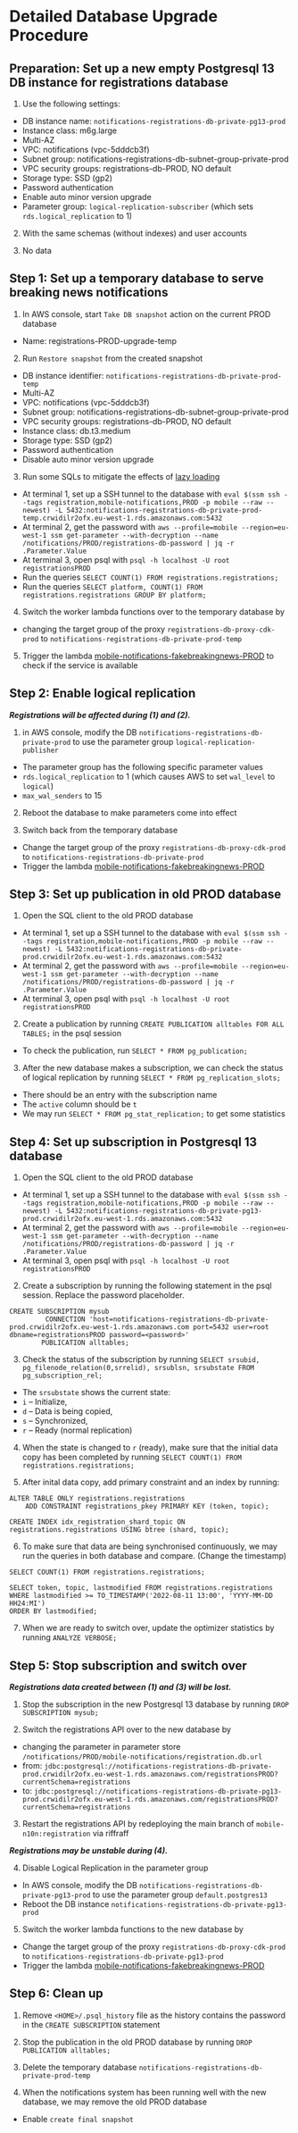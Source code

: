# Detailed Database Upgrade Procedure

## Preparation: Set up a new empty Postgresql 13 DB instance for registrations database
1. Use the following settings:
- DB instance name: `notifications-registrations-db-private-pg13-prod`
- Instance class: m6g.large
- Multi-AZ
- VPC: notifications (vpc-5dddcb3f)
- Subnet group: notifications-registrations-db-subnet-group-private-prod
- VPC security groups: registrations-db-PROD, NO default
- Storage type: SSD (gp2)
- Password authentication
- Enable auto minor version upgrade
- Parameter group: `logical-replication-subscriber` (which sets `rds.logical_replication` to 1)

2. With the same schemas (without indexes) and user accounts

3. No data

## Step 1: Set up a temporary database to serve breaking news notifications
1. In AWS console, start `Take DB snapshot` action on the current PROD database
- Name: registrations-PROD-upgrade-temp

2. Run `Restore snapshot` from the created snapshot

- DB instance identifier: `notifications-registrations-db-private-prod-temp`
- Multi-AZ
- VPC: notifications (vpc-5dddcb3f)
- Subnet group: notifications-registrations-db-subnet-group-private-prod
- VPC security groups: registrations-db-PROD, NO default
- Instance class: db.t3.medium
- Storage type: SSD (gp2)
- Password authentication
- Disable auto minor version upgrade

3. Run some SQLs to mitigate the effects of [lazy loading](https://docs.aws.amazon.com/AmazonRDS/latest/UserGuide/USER_RestoreFromSnapshot.html)
- At terminal 1, set up a SSH tunnel to the database with `eval $(ssm ssh --tags registration,mobile-notifications,PROD -p mobile --raw --newest) -L 5432:notifications-registrations-db-private-prod-temp.crwidilr2ofx.eu-west-1.rds.amazonaws.com:5432`
- At terminal 2, get the password with `aws --profile=mobile --region=eu-west-1 ssm get-parameter --with-decryption --name /notifications/PROD/registrations-db-password | jq -r .Parameter.Value`
- At terminal 3, open psql with `psql -h localhost -U root registrationsPROD`
- Run the queries `SELECT COUNT(1) FROM registrations.registrations;`
- Run the queries `SELECT platform, COUNT(1) FROM registrations.registrations GROUP BY platform;`

4. Switch the worker lambda functions over to the temporary database by 
- changing the target group of the proxy `registrations-db-proxy-cdk-prod` to `notifications-registrations-db-private-prod-temp`

5. Trigger the lambda [mobile-notifications-fakebreakingnews-PROD](https://eu-west-1.console.aws.amazon.com/lambda/home?region=eu-west-1#/functions/mobile-notifications-fakebreakingnews-PROD?tab=code) to check if the service is available

## Step 2: Enable logical replication

***Registrations will be affected during (1) and (2).***

1. in AWS console, modify the DB `notifications-registrations-db-private-prod` to use the parameter group `logical-replication-publisher`
- The parameter group has the following specific parameter values
- `rds.logical_replication` to 1 (which causes AWS to set `wal_level` to `logical`)
- `max_wal_senders` to 15

2. Reboot the database to make parameters come into effect

3. Switch back from the temporary database
- Change the target group of the proxy `registrations-db-proxy-cdk-prod` to `notifications-registrations-db-private-prod`
- Trigger the lambda [mobile-notifications-fakebreakingnews-PROD](https://eu-west-1.console.aws.amazon.com/lambda/home?region=eu-west-1#/functions/mobile-notifications-fakebreakingnews-PROD?tab=code)

## Step 3: Set up publication in old PROD database
1. Open the SQL client to the old PROD database
- At terminal 1, set up a SSH tunnel to the database with `eval $(ssm ssh --tags registration,mobile-notifications,PROD -p mobile --raw --newest) -L 5432:notifications-registrations-db-private-prod.crwidilr2ofx.eu-west-1.rds.amazonaws.com:5432`
- At terminal 2, get the password with `aws --profile=mobile --region=eu-west-1 ssm get-parameter --with-decryption --name /notifications/PROD/registrations-db-password | jq -r .Parameter.Value`
- At terminal 3, open psql with `psql -h localhost -U root registrationsPROD`

2. Create a publication by running `CREATE PUBLICATION alltables FOR ALL TABLES;` in the psql session
- To check the publication, run `SELECT * FROM pg_publication;`

3. After the new database makes a subscription, we can check the status of logical replication by running `SELECT * FROM pg_replication_slots;`
- There should be an entry with the subscription name
- The `active` column should be `t`
- We may run `SELECT * FROM pg_stat_replication;` to get some statistics

## Step 4: Set up subscription in Postgresql 13 database
1. Open the SQL client to the old PROD database
- At terminal 1, set up a SSH tunnel to the database with `eval $(ssm ssh --tags registration,mobile-notifications,PROD -p mobile --raw --newest) -L 5432:notifications-registrations-db-private-pg13-prod.crwidilr2ofx.eu-west-1.rds.amazonaws.com:5432`
- At terminal 2, get the password with `aws --profile=mobile --region=eu-west-1 ssm get-parameter --with-decryption --name /notifications/PROD/registrations-db-password | jq -r .Parameter.Value`
- At terminal 3, open psql with `psql -h localhost -U root registrationsPROD`

2. Create a subscription by running the following statement in the psql session.  Replace the password placeholder.
```
CREATE SUBSCRIPTION mysub
         CONNECTION 'host=notifications-registrations-db-private-prod.crwidilr2ofx.eu-west-1.rds.amazonaws.com port=5432 user=root dbname=registrationsPROD password=<password>'
        PUBLICATION alltables;
```

3. Check the status of the subscription by running `SELECT srsubid, pg_filenode_relation(0,srrelid), srsublsn, srsubstate FROM pg_subscription_rel;`
- The `srsubstate` shows the current state:
- `i` – Initialize,
- `d` – Data is being copied,
- `s` – Synchronized,
- `r` – Ready (normal replication)

4. When the state is changed to `r` (ready), make sure that the initial data copy has been completed by running `SELECT COUNT(1) FROM registrations.registrations;`

5. After inital data copy, add primary constraint and an index by running:
```
ALTER TABLE ONLY registrations.registrations
    ADD CONSTRAINT registrations_pkey PRIMARY KEY (token, topic);

CREATE INDEX idx_registration_shard_topic ON registrations.registrations USING btree (shard, topic);   
```

6. To make sure that data are being synchronised continuously, we may run the queries in both database and compare.  (Change the timestamp)
```
SELECT COUNT(1) FROM registrations.registrations;

SELECT token, topic, lastmodified FROM registrations.registrations
WHERE lastmodified >= TO_TIMESTAMP('2022-08-11 13:00', 'YYYY-MM-DD HH24:MI') 
ORDER BY lastmodified;
```

7. When we are ready to switch over, update the optimizer statistics by running `ANALYZE VERBOSE;`

## Step 5: Stop subscription and switch over

***Registrations data created between (1) and (3) will be lost.***

1. Stop the subscription in the new Postgresql 13 database by running `DROP SUBSCRIPTION mysub;`

2. Switch the registrations API over to the new database by
- changing the parameter in parameter store `/notifications/PROD/mobile-notifications/registration.db.url`
- from: `jdbc:postgresql://notifications-registrations-db-private-prod.crwidilr2ofx.eu-west-1.rds.amazonaws.com/registrationsPROD?currentSchema=registrations`
- to:   `jdbc:postgresql://notifications-registrations-db-private-pg13-prod.crwidilr2ofx.eu-west-1.rds.amazonaws.com/registrationsPROD?currentSchema=registrations`

3. Restart the registrations API by redeploying the main branch of `mobile-n10n:registration` via riffraff

***Registrations may be unstable during (4).***

4. Disable Logical Replication in the parameter group
- In AWS console, modify the DB `notifications-registrations-db-private-pg13-prod` to use the parameter group `default.postgres13`
- Reboot the DB instance `notifications-registrations-db-private-pg13-prod`

5. Switch the worker lambda functions to the new database by
- Change the target group of the proxy `registrations-db-proxy-cdk-prod` to `notifications-registrations-db-private-pg13-prod`
- Trigger the lambda [mobile-notifications-fakebreakingnews-PROD](https://eu-west-1.console.aws.amazon.com/lambda/home?region=eu-west-1#/functions/mobile-notifications-fakebreakingnews-PROD?tab=code)

## Step 6: Clean up
1. Remove `<HOME>/.psql_history` file as the history contains the password in the `CREATE SUBSCRIPTION` statement

2. Stop the publication in the old PROD database by running `DROP PUBLICATION alltables;`

3. Delete the temporary database `notifications-registrations-db-private-prod-temp`

4. When the notifications system has been running well with the new database, we may remove the old PROD database
- Enable `create final snapshot`

